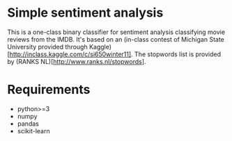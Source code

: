 # Simple sentiment analysis
This is a one-class binary classifier for sentiment analysis classifying movie reviews from the IMDB.
It's based on an (in-class contest of Michigan State University provided through Kaggle)[http://inclass.kaggle.com/c/si650winter11].
The stopwords list is provided by (RANKS NL)[http://www.ranks.nl/stopwords].

# Requirements
- python>=3
- numpy
- pandas
- scikit-learn
